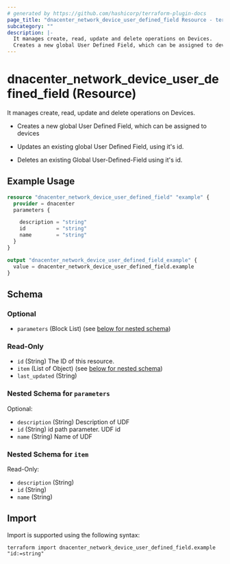 ```yaml
---
# generated by https://github.com/hashicorp/terraform-plugin-docs
page_title: "dnacenter_network_device_user_defined_field Resource - terraform-provider-dnacenter"
subcategory: ""
description: |-
  It manages create, read, update and delete operations on Devices.
  Creates a new global User Defined Field, which can be assigned to devicesUpdates an existing global User Defined Field, using it's id.Deletes an existing Global User-Defined-Field using it's id.
---
```


# dnacenter_network_device_user_defined_field (Resource)

It manages create, read, update and delete operations on Devices.

- Creates a new global User Defined Field, which can be assigned to devices

- Updates an existing global User Defined Field, using it's id.

- Deletes an existing Global User-Defined-Field using it's id.

## Example Usage

```terraform
resource "dnacenter_network_device_user_defined_field" "example" {
  provider = dnacenter
  parameters {

    description = "string"
    id          = "string"
    name        = "string"
  }
}

output "dnacenter_network_device_user_defined_field_example" {
  value = dnacenter_network_device_user_defined_field.example
}
```

<!-- schema generated by tfplugindocs -->
## Schema

### Optional

- `parameters` (Block List) (see [below for nested schema](#nestedblock--parameters))

### Read-Only

- `id` (String) The ID of this resource.
- `item` (List of Object) (see [below for nested schema](#nestedatt--item))
- `last_updated` (String)

<a id="nestedblock--parameters"></a>
### Nested Schema for `parameters`

Optional:

- `description` (String) Description of UDF
- `id` (String) id path parameter. UDF id
- `name` (String) Name of UDF


<a id="nestedatt--item"></a>
### Nested Schema for `item`

Read-Only:

- `description` (String)
- `id` (String)
- `name` (String)

## Import

Import is supported using the following syntax:

```shell
terraform import dnacenter_network_device_user_defined_field.example "id:=string"
```
